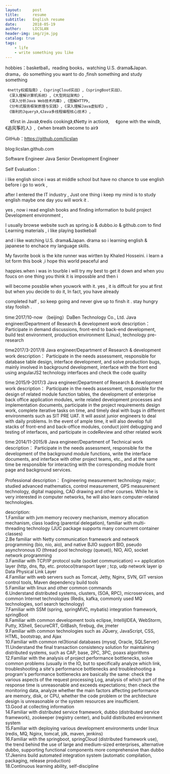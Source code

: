 ```yaml
---
layout:     post
title:      resume
subtitle:   English resume
date:       2018-05-19
author:     LICSLAN
header-img: img/zjm.jpg
catalog: true
tags:
    - life
    - write something you like
---
```



hobbies：basketball，reading books，watching U.S. drama&Japan. drama，do something you want to do ,finsh something and study something

     《netty权威指南》,《springCloud实战》,《springBoot实战》，
     《深入理解计算机系统》,《大型网站架构》,
     《深入分析Java Web技术内幕》,《图解HTTP》,
     《分布式服务框架原理与实践》,《深入理解Java虚拟机》,
     《锋利的Jquery》,《Java多线程编程核心技术》,
     《first in Java》,《redis cooking》,《Netty in action》,
     《gone with the wind》,《追风筝的人》,《when breath become to air》
    
    
GitHub：https://github.com/licslan



blog:licslan.github.com



Software Engineer  Java Senior Development Engineer

Self Evaluation：

i like english since i was at middle school but have no chance to use english before i go to work ,

after I entered the IT industry , Just one thing i keep my mind is to study english maybe one day you will work it .

yes , now i read english books and finding information to build project Development environment ,

I usually browse website such as spring.io & dubbo.io & github.com to find Learning materials , i like playing bastkeball 

and i like watching U.S. drama&Japan. drama so i learning english & japanese to enchace my language skills. 

My favorite book is the kite runner was wirtten by Khaled Hosseini. i learn a lot form this book ,i hope this world peaceful and 

happies.when i was in tourble i will try my best to get it down and when you foucs on one thing you think it is impossble and then i 

will become possblie when youwork with it. yes , it is diffcult for you at first but when you decide to do it, In fact, you have already 

completed half , so keep going and never give up to finsh it . stay hungry stay foolish .


time:2017/10-now
（beijing）DaBen Technology Co., Ltd.
Java engineer/Department of Research & development
    work description：
Participate in demand discussions,
 front-end to back-end development, 
build test environment, production environment (Linux), 
technology pre-research


time2017/3-2017/8
Java engineer/Department of Research & development
    work description：
Participate in the needs assessment, 
responsible for database table design, interface development, 
and solve production bugs, mainly involved in background development, 
interface with the front end using angularJS2 technology interfaces and check the code quality

time:2015/9-2017/3
Java engineer/Department of Research & development
    work description：
Participate in the needs assessment, responsible for the design of related module function tables, the development of enterprise back office application modules, write related development processes and implementation documents, participate in the project requirements design work, complete iterative tasks on time, and timely deal with bugs in different environments such as SIT PRE UAT.
It will assist junior engineers to deal with daily problems. In the event of ample time, it will also develop full stacks of front-end and back-office modules, conduct joint debugging and testing of interfaces, and participate in codeReview and other related work

time:2014/11-2015/8
Java engineer/Department of Technical
   work description：
Participate in the needs assessment, responsible for the development of the background module functions, write the interface documents, and interface with other project teams, etc., and at the same time be responsible for interacting with the corresponding module front page and background services.


Professional description：
 Engineering measurement technology major;
 studied advanced mathematics, control measurement, 
 GPS measurement technology, digital mapping, 
 CAD drawing and other courses. 
 While he is very interested in computer networks, 
 he will also learn computer-related technologies.
    
    
description:<br>
1.Familiar with jvm memory recovery mechanism, memory allocation mechanism, class loading (parental delegation), familiar with multi-threading technology (JUC package supports many concurrent container classes)<br>
2.Be familiar with Netty communication framework and network programming (bio, nio, aio), and native BJIO support BIO, pseudo asynchronous IO (thread pool technology (queue)), NIO, AIO, socket network programming<br>
3.Familiar with TCP/IP protocol suite (socket communication) == application layer (http, dns, ftp, etc. protocol)transport layer  ; tcp, udp network layer ip Data Physical Link Layer<br>
4.Familiar with web servers such as Tomcat, Jetty, Nginx, SVN, GIT version control tools, Maven dependency build tools<br>
5.Familiar with linux and other common commands<br>
6.Understand distributed systems, clusters, (SOA, RPC), microservices, and common Internet technologies (Redis, kafka, commonly used MQ technologies, sorl search technology)<br>
7.Familiar with SSM (spring, springMVC, mybatis) integration framework, springBoot<br>
8.Familiar with common development tools eclipse, IntellijIDEA, WebStorm, Putty, XShell, SecureCRT, GitBash, firebug, dw, jmeter<br>
9.Familiar with common technologies such as JQuery, JavaScript, CSS, HTML, bootstrap, and Ajax<br>
10.Familiar with common rel3tional databases (mysql, Oracle, SQLServer)<br>
11.Understand the final transaction consistency solution for maintaining distributed systems, such as CAP, base, 2PC, 3PC, poaxs algorithms<br>
12.Familiar with the analysis of project performance bottlenecks, solve common problems (usually in the IO, but to specifically analyze which link, troubleshooting a site's performance bottlenecks and troubleshooting a program's performance bottlenecks are basically the same: check the various aspects of the request processing Log, analysis of which part of the response time is unreasonable and exceeds expectations; then check the monitoring data, analyze whether the main factors affecting performance are memory, disk, or CPU, whether the code problem or the architecture design is unreasonable or the system resources are insufficient.<br>
13.Good at collecting information<br>
14.Familiar with distributed service framework, dubbo (distributed service framework), zookeeper (registry center), and build distributed environment system<br>
15.Familiar with deploying various development environments under linux (redis, MQ, Nginx, tomcat, jdk, maven, jenkins)<br>
16.Familiar with the springboot, springCloud (distributed framework use), the trend behind the use of large and medium-sized enterprises, alternative dubbo, supporting functional components more comprehensive than dubbo<br>
17.Jkenins build automated integration system (automatic compilation, packaging, release production)<br>
18.Continuous learning ability, self-discipline
